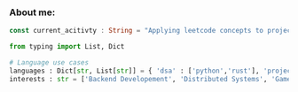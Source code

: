 <!--![Ayan's GitHub stats](https://github-readme-stats.vercel.app/api?username=DeveloperMindset123&show_icons=true&show_owner=true&include_all_commits=true&rank_icon=github&theme=tokyonight&show=reviews,discussions_started,discussions_answered,prs_merged,prs_merged_percentage) -->
<!--Showcase top projects -->
<!--[![Readme Card](https://github-readme-stats.vercel.app/api/pin/?username=DeveloperMindset123&repo=PersonalPortfolio&theme=tokyonight)](https://github.com/DeveloperMindset123/PersonalPortfolio) -->

<!--[![Top Langs](https://github-readme-stats.vercel.app/api/top-langs/?username=DeveloperMindset123&langs_count=6&layout=donut&theme=dracula)](https://github.com/anuraghazra/github-readme-stats) -->


### About me: 
```rust
const current_acitivty : String = "Applying leetcode concepts to projects".to_owned();
```

<!--[![Harlok's wakatime stats](https://github-readme-stats.vercel.app/api/wakatime?username=DeveloperMindset123)](https://github.com/anuraghazra/github-readme-stats) note: update this once some coding activity has been recorded using this app-->
<!---display all time contributions
DeveloperMindset123/DeveloperMindset123 is a ✨ special ✨ repository because its `README.md` (this file) appears on your GitHub profile.
You can click the Preview link to take a look at your changes.
--->

```python
from typing import List, Dict

# Language use cases
languages : Dict[str, List[str]] = { 'dsa' : ['python','rust'], 'projects' : ['rust', 'typescript'] }
interests : str = ['Backend Developement', 'Distributed Systems', 'Game/Graphic Engines', 'Compilers/OS']
```
